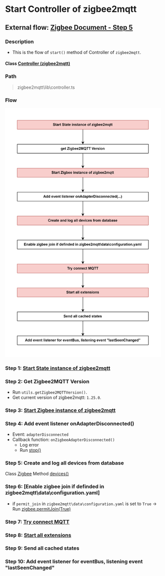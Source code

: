 #  Start Controller of zigbee2mqtt

## External flow: [Zigbee Document - Step 5](../README.md#step-5-start-controller-of-zigbee2mqtt)

### Description
- This is the flow of `start()` method of Controller of `zigbee2mqtt`.
  
#### Class [Controller (zigbee2mqtt)](../objects/controller_zigbee2mqtt.md)

### Path
> zigbee2mqtt\lib\controller.ts

### Flow

<img src="../images/5_declare_instance_zigbee_of_zigbee2mqtt.png" width="550"/>

### Step 1: [Start State instance of zigbee2mqtt](5_1_start_state_instance_of_zigbee2mqtt.md)

### Step 2: Get Zigbee2MQTT Version
- Run `utils.getZigbee2MQTTVersion()`.
- Get current version of zigbee2mqtt: `1.25.0`.

### Step 3: [Start Zigbee instance of zigbee2mqtt](5_3_start_zigbee_instance_of_zigbee2mqtt.md)

### Step 4: Add event listener onAdapterDisconnected()
- Event: `adapterDisconnected`
- Callback function: `onZigbeeAdapterDisconnected()`
  - Log error
  - Run [stop()]()

### Step 5: Create and log all devices from database

Class [Zigbee]()
Method [devices()]()

### Step 6: [Enable zigbee join if definded in zigbee2mqtt\data\configuration.yaml]
- if `permit_join` in `zigbee2mqtt\data\configuration.yaml` is set to `True` &rarr; Run [zigbee.permitJoin(True)]()

### Step 7: [Try connect MQTT](5_7_try_connect_mqtt.md)

### Step 8: [Start all extensions](5_8_start_all_extensions.md)

### Step 9: Send all cached states

### Step 10: Add event listener for eventBus, listening event "lastSeenChanged"

